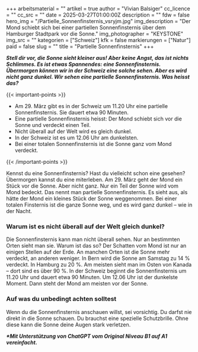 +++
arbeitsmaterial = ""
artikel = true
author = "Vivian Balsiger"
cc_licence = ""
cc_src = ""
date = 2025-03-27T01:00:00Z
description = ""
fdw = false
hero_img = "/Partielle_Sonnenfinsternis_vsryjm.jpg"
img_description = "Der Mond schiebt sich bei einer partiellen Sonnenfinsternis über dem Hamburger Stadtpark vor die Sonne."
img_photographer = "KEYSTONE"
img_src = ""
kategorien = ["Schweiz"]
kfk = false
markierungen = ["Natur"]
paid = false
slug = ""
title = "Partielle Sonnenfinsternis"
+++

**_Stell dir vor, die Sonne sieht kleiner aus! Aber keine Angst, das ist nichts Schlimmes. Es ist etwas Spannendes: eine Sonnenfinsternis. Übermorgen können wir in der Schweiz eine solche sehen. Aber es wird nicht ganz dunkel. Wir sehen eine partielle Sonnenfinsternis. Was heisst das?_**

{{< important-points >}}

<ul>

<li>Am 29. März gibt es in der Schweiz um 11.20 Uhr eine partielle Sonnenfinsternis. Sie dauert etwa 90 Minuten.</li>

<li>Eine partielle Sonnenfinsternis heisst: Der Mond schiebt sich vor die Sonne und verdeckt einen Teil.</li>

<li>Nicht überall auf der Welt wird es gleich dunkel.</li>

<li>In der Schweiz ist es um 12.06 Uhr am dunkelsten.</li>

<li>Bei einer totalen Sonnenfinsternis ist die Sonne ganz vom Mond verdeckt.</li>

</ul>

{{< /important-points >}}

Kennst du eine Sonnenfinsternis? Hast du vielleicht schon eine gesehen? Übermorgen kannst du eine miterleben. Am 29. März geht der Mond ein Stück vor die Sonne. Aber nicht ganz. Nur ein Teil der Sonne wird vom Mond bedeckt. Das nennt man partielle Sonnenfinsternis. Es sieht aus, als hätte der Mond ein kleines Stück der Sonne weggenommen. Bei einer totalen Finsternis ist die ganze Sonne weg, und es wird ganz dunkel – wie in der Nacht.
 
### Warum ist es nicht überall auf der Welt gleich dunkel?

Die Sonnenfinsternis kann man nicht überall sehen. Nur an bestimmten Orten sieht man sie. Warum ist das so? Der Schatten vom Mond ist nur an einigen Stellen auf der Erde. An manchen Orten ist die Sonne mehr verdeckt, an anderen weniger. In Bern wird die Sonne am Samstag zu 14 % verdeckt. In Hamburg zu 20 %. Am meisten sieht man im Osten von Kanada – dort sind es über 90 %. In der Schweiz beginnt die Sonnenfinsternis um 11.20 Uhr und dauert etwa 90 Minuten. Um 12.06 Uhr ist der dunkelste Moment. Dann steht der Mond am meisten vor der Sonne.

### Auf was du unbedingt achten solltest

Wenn du die Sonnenfinsternis anschauen willst, sei vorsichtig. Du darfst nie direkt in die Sonne schauen. Du brauchst eine spezielle Schutzbrille. Ohne diese kann die Sonne deine Augen stark verletzen.

**_\*Mit Unterstützung von ChatGPT vom Original Niveau B1 auf A1 vereinfacht._**
